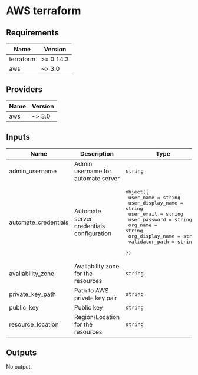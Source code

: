 # AWS terraform

## Requirements

| Name | Version |
|------|---------|
| terraform | >= 0.14.3 |
| aws | ~> 3.0 |

## Providers

| Name | Version |
|------|---------|
| aws | ~> 3.0 |

## Inputs

| Name | Description | Type | Default | Required |
|------|-------------|------|---------|:--------:|
| admin\_username | Admin username for automate server | `string` | n/a | yes |
| automate\_credentials | Automate server credentials configuration | <pre>object({<br>    user_name         = string<br>    user_display_name = string<br>    user_email        = string<br>    user_password     = string<br>    org_name          = string<br>    org_display_name  = string<br>    validator_path    = string<br>  })</pre> | n/a | yes |
| availability\_zone | Availability zone for the resources | `string` | n/a | yes |
| private\_key\_path | Path to AWS private key pair | `string` | n/a | yes |
| public\_key | Public key | `string` | n/a | yes |
| resource\_location | Region/Location for the resources | `string` | n/a | yes |

## Outputs

No output.

